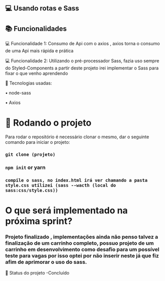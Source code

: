 ## 💻 Usando rotas e Sass

## 📚 Funcionalidades
 💻 Funcionalidade 1: Consumo de Api com o axios , axios torna o consumo de uma Api mais rápida e prática

 💻 Funcionalidade 2: Utilizando o pré-processador Sass, fazia uso sempre do Styled-Components a partir deste projeto irei implementar o Sass para fixar o que venho aprendendo

🔧 
Tecnologias usadas:

  • node-sass

   • Axios

# 🚀 Rodando o projeto
Para rodar o repositório é necessário clonar o mesmo, dar o seguinte comando para iniciar o projeto:


### `git clone (projeto)`
### `npm init` or yarn

### `compile o sass, no index.html irá ver chamando a pasta style.css utilizei (sass --wacth (local do sass:css/style.css))`


# O que será implementado na próxima sprint?

### Projeto finalizado , implementações ainda não penso talvez a finalização de um carrinho completo, possuo projeto de um carrinho em desenvolvimento como desafio para um possível teste para vagas por isso optei por não inserir neste já que fiz afim de aprimorar o uso do sass.

🎯 Status do projeto -Concluído

